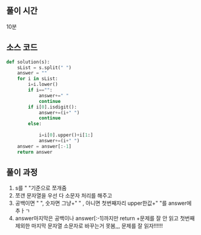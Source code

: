 ## 풀이 시간
10분

## 소스 코드
```py
def solution(s):
    sList = s.split(" ")
    answer = ""
    for i in sList:
        i=i.lower()
        if i=="":
            answer+=" "
            continue
        if i[0].isdigit():
            answer+=(i+" ")
            continue
        else:
            
            i=i[0].upper()+i[1:]
            answer+=(i+" ")
    answer = answer[:-1]
    return answer
```

## 풀이 과정
1. s를 " "기준으로 쪼개줌
2. 쪼갠 문자열을 우선 다 소문자 처리를 해주고
3. 공백이면 " ", 숫자면 그냥+" " , 아니면 첫번째자리 upper한값+" "를 answer에 추ㅏㄱ
4. answer마지막은 공백이나 answer[:-1]까지만 return
+문제를 잘 안 읽고 첫번째 제외한 마지막 문자열 소문자로 바꾸는거 못봄,,, 문제를 잘 읽자!!!!!!

